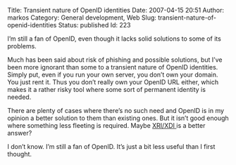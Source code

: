 Title: Transient nature of OpenID identities
Date: 2007-04-15 20:51
Author: markos
Category: General development, Web
Slug: transient-nature-of-openid-identities
Status: published
Id: 223

<html>
 <body>
  <div>
   <p>
    I’m still a fan of OpenID, even though it lacks solid solutions to some of its problems.
   </p>
   <p>
    Much has been said about risk of phishing and possible solutions, but I’ve been more ignorant than some to a transient nature of OpenID identities. Simply put, even if you run your own server, you don’t own your domain. You just rent it. Thus you don’t really own your OpenID URL either, which makes it a rather risky tool where some sort of permanent identity is needed.
   </p>
   <p>
    There are plenty of cases where there’s no such need and OpenID is in my opinion a better solution to them than existing ones. But it isn’t good enough where something less fleeting is required. Maybe
    <a href="http://www.xdi.org/">
     XRI/XDI
    </a>
    is a better answer?
   </p>
   <p>
    I don’t know. I’m still a fan of OpenID. It’s just a bit less useful than I first thought.
   </p>
  </div>
 </body>
</html>